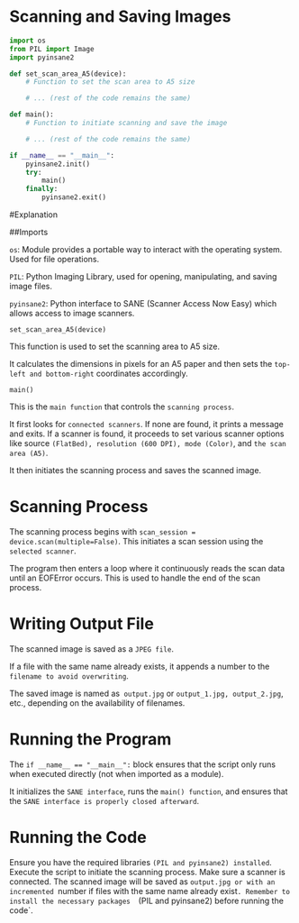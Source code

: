 # Scanning and Saving Images

```python
import os
from PIL import Image
import pyinsane2

def set_scan_area_A5(device):
    # Function to set the scan area to A5 size

    # ... (rest of the code remains the same)

def main():
    # Function to initiate scanning and save the image

    # ... (rest of the code remains the same)

if __name__ == "__main__":
    pyinsane2.init()
    try:
        main()
    finally:
        pyinsane2.exit()
```
#Explanation

##Imports

`os`: Module provides a portable way to interact with the operating 
system. Used for file operations.

`PIL`: Python Imaging Library, used for opening, manipulating, 
and saving image files.

`pyinsane2`: Python interface to SANE (Scanner Access Now Easy) which allows
 access to image scanners.

`set_scan_area_A5(device)`

This function is used to set the scanning area to A5 size.

It calculates the dimensions in pixels for an A5 paper and 
then sets the `top-left and bottom-right` coordinates accordingly.

`main()`

This is the `main function` that controls the `scanning process`.

It first looks for `connected scanners`. If none are found, it 
prints a message and exits.
If a scanner is found, it proceeds to set various scanner options 
like source `(FlatBed), resolution (600 DPI), mode (Color)`, and 
`the scan area (A5)`.

It then initiates the scanning process and saves the scanned image.

# Scanning Process

The scanning process begins with `scan_session = device.scan(multiple=False)`. 
This initiates a scan session using the `selected scanner`.

The program then enters a loop where it continuously reads the scan 
data until an EOFError occurs. This is used to handle 
the end of the scan process.

# Writing Output File

The scanned image is saved as a `JPEG file`.

If a file with the same name already exists, it appends a 
number to the `filename to avoid overwriting`.

The saved image is named as` output.jpg` or `output_1.jpg, output_2.jpg`, 
etc., depending on the availability of filenames.

# Running the Program

The `if __name__ == "__main__":` block ensures that the script only
runs when executed directly (not when imported as a module).

It initializes the `SANE interface`, runs the `main() function`, 
and ensures that the `SANE interface is properly closed afterward`.

# Running the Code

Ensure you have the required libraries `(PIL and pyinsane2) installed`.
Execute the script to initiate the scanning process. Make sure a scanner is connected.
The scanned image will be saved as `output.jpg or with an incremented
`number if files with the same name already exist`.
Remember to install the necessary packages 
`(PIL and pyinsane2) before running the code`.

